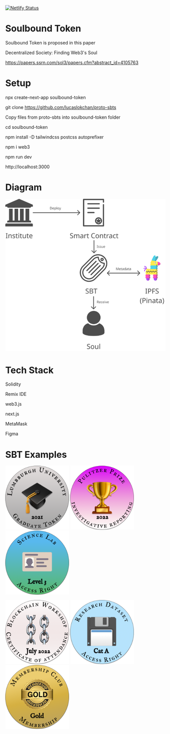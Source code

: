  [![Netlify Status](https://api.netlify.com/api/v1/badges/4a5cd70d-5adc-43ec-8d08-9f1f5992a089/deploy-status)](https://soulbound-token.netlify.app)
 
# Soulbound Token

Soulbound Token is proposed in this paper

Decentralized Society: Finding Web3's Soul

https://papers.ssrn.com/sol3/papers.cfm?abstract_id=4105763

# Setup

npx create-next-app soulbound-token

git clone https://github.com/lucaslokchan/proto-sbts

Copy files from proto-sbts into soulbound-token folder

cd soulbound-token

npm install -D tailwindcss postcss autoprefixer

npm i web3

npm run dev

http://localhost:3000

# Diagram

![Diagram](image/diagram.png)

# Tech Stack

Solidity

Remix IDE

web3.js

next.js

MetaMask

Figma

# SBT Examples
<p float="left">
  <img src="sbt_metadata/image/university_degree.png" width="200"/>
  <img src="sbt_metadata/image/award.png" width="200"/>
  <img src="sbt_metadata/image/property_right_access.png" width="200"/>
</p>
<p float="left">
  <img src="sbt_metadata/image/certificate_of_attendance.png" width="200"/>
  <img src="sbt_metadata/image/property_right_data_cooperatives.png" width="200"/>
  <img src="sbt_metadata/image/membership.png" width="200"/>
</p>
